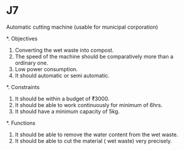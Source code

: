 # J7
Automatic cutting machine (usable for municipal corporation)


*. Objectives 
1. Converting the wet waste into compost.
2. The speed of the machine should be comparatively more than a ordinary one. 
3. Low power consumption.
4. It should automatic or semi automatic.


*. Constraints 

1. It should be within a budget of ₹3000.
2. It should be able to work continuously for minimum of 6hrs.
3. It should have a minimum capacity of 5kg.

*. Functions 

1. It should be able to remove the water content from the wet waste.
2. It should be able to cut the material ( wet waste) very precisely.
